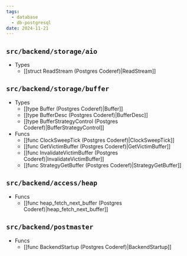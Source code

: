 ```yaml
---
tags:
  - database
  - db-postgresql
date: 2024-11-21
---
```

## `src/backend/storage/aio`

- Types
	- [[struct ReadStream (Postgres Coderef)|ReadStream]]

## `src/backend/storage/buffer`

- Types
	- [[type Buffer (Postgres Coderef)|Buffer]]
	- [[type BufferDesc (Postgres Coderef)|BufferDesc]]
	- [[type BufferStrategyControl (Postgres Coderef)|BufferStrategyControl]]
- Funcs
	- [[func ClockSweepTick (Postgres Coderef)|ClockSweepTick]]
	- [[func GetVictimBuffer (Postgres Coderef)|GetVictimBuffer]]
	- [[func InvalidateVictimBuffer (Postgres Coderef)|InvalidateVictimBuffer]]
	- [[func StrategyGetBuffer (Postgres Coderef)|StrategyGetBuffer]]

## `src/backend/access/heap`

- Funcs
	- [[func heap_fetch_next_buffer (Postgres Coderef)|heap_fetch_next_buffer]]

## `src/backend/postmaster`

- Funcs
	- [[func BackendStartup (Postgres Coderef)|BackendStartup]]